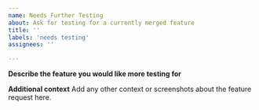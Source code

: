 ```yaml
---
name: Needs Further Testing
about: Ask for testing for a currently merged feature
title: ''
labels: 'needs testing'
assignees: ''

---
```


**Describe the feature you would like more testing for**

**Additional context**
Add any other context or screenshots about the feature request here.
